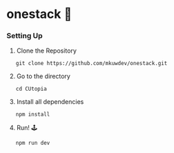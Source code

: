 # onestack :rocket:

### Setting Up

1. Clone the Repository
```
   git clone https://github.com/mkuwdev/onestack.git
```

2. Go to the directory
```
   cd CUtopia
```

3. Install all dependencies
```
   npm install
```

4. Run! :joystick:
```
   npm run dev
```
